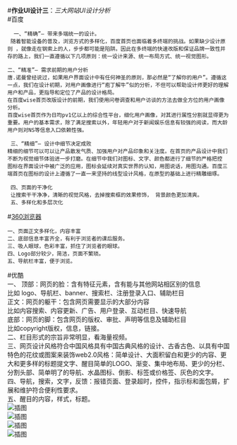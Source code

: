 #**作业UI设计三**：*三大网站UI设计分析*   
#百度
    
      一、“精确”— 带来多端统一的设计。  
     随着智能设备的普及，浏览方式的多样化，百度首页也面临着多终端的挑战。如果缺少设计原则 ，就像走在钢索上的人，步步都可能是陷阱。因此在多终端的快速改版和保证品牌一致性并存的路上，我们一直遵循以下几项原则：统一设计来源、统一布局方式、统一视觉图形。  
    
    二、“精准”— 需求前期的用户分析  
    唐.诺曼曾经说过，如果用户界面设计中有任何神圣的原则，那必然是“了解你的用户”。遵循这一点，我们在设计初期，对用户画像进行“庖丁解牛”似的分析，不但可以帮助设计师更好的理解用户和产品，更指导和定位了产品的设计格局。
    在百度wise首页改版设计的前期，我们使用问卷调查和用户访谈的方法去做全方位的用户画像分析。
    百度wise首页作为日均pv1亿以上的综合性平台，细化用户画像，对其进行属性分割就显得更为重要。用户的基本需求，除了满足搜索以外，年轻用户对于新闻娱乐信息有较强的阅读，而大龄用户则对NS等信息入口依赖性强。  
      
     三、“精细”— 设计中细节决定成败  
    精细的细节可以可以让产品散发气质、加强用户对产品印象和关注度。在首页的产品设计中我们不断为视觉细节体验进一步打磨。在细节中我们对图标、文字、颜色都进行了细节的严格把控
    图标在界面设计中被广泛的应用，图标会延续对真实世界的认知，用图说话，用图沟通。百度三端首页在图标的设计上遵循了一直一来坚持的线型设计风格，在原型的基础上进行精雕细琢。  
    
     四、页面的干净化    
     让搜索干干净净，清晰的视觉风格，去掉搜索框的效果修饰， 背景颜色更加清爽。  
     五、多样化和多层次化  
#[360浏览器](https://hao.360.cn/?a1004)   

    一、页面正文多样化，内容丰富  
    二、底部信息丰富齐全，有利于浏览者的课后服务。  
    三、吸人眼球，色彩丰富，抓住了浏览者的眼球。  
    四、Logo部分较少，简洁，页面不繁琐。  
    五、导航栏丰富，便于浏览。      
#优酷  
    一、 顶部：网页的脸：含有特征元素，含有能与其他网站相区别的信息  
     比如 logo、导航栏、banner、搜索栏、注册登录入口、辅助栏目  
     正文：网页的躯干：包含网页需要显示的大部分内容  
     比如内容搜索、内容更新、广告、用户登录、互动栏目、快速导航  
     底部：网页的脚：包含网页的版权、审批、声明等信息及辅助栏目  
     比如copyright版权，信息，链接。   
    二、栏目形式的宗旨非常明显，看海量视频。   
    三、网页设计风格符合中国风格具有中国古典风格的设计、古香古色、以具有中国特色的花纹或图案来装饰web2.0风格：简单设计、大面积留白和更少的内容、更大和更多样的标题提文字、醒目简单的LOGO、渐变、集中地布局、更少的分栏、分割头部、简单明了的导航、水晶图标、倒影、标签或价格签、灰色的文字。
    四、导航，搜索，文字，反馈：报错页面、登录超时，控件，指示标和面包屑，扩展和维护符合便利性要求。  
    五、醒目的内容，样式，标题。      
  ![插图](http://www.mobileui.cn/blog/uploads/2016/12/055716iCY.png)  
  ![插图](http://www.mobileui.cn/blog/uploads/2016/12/055716iCY.png)   
  ![插图](http://www.mobileui.cn/blog/uploads/2016/12/055719pbm.jpg)    
  ![插图](https://ss0.bdstatic.com/70cFuHSh_Q1YnxGkpoWK1HF6hhy/it/u=1016611394,379080926&fm=23&gp=0.jpg)  
 